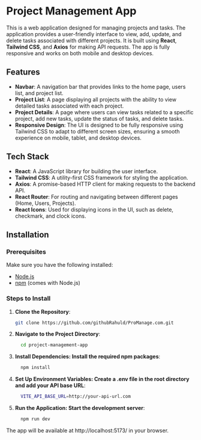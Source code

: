 # Project Management App

This is a web application designed for managing projects and tasks. The application provides a user-friendly interface to view, add, update, and delete tasks associated with different projects. It is built using **React**, **Tailwind CSS**, and **Axios** for making API requests. The app is fully responsive and works on both mobile and desktop devices.

## Features

- **Navbar**: A navigation bar that provides links to the home page, users list, and project list.
- **Project List**: A page displaying all projects with the ability to view detailed tasks associated with each project.
- **Project Details**: A page where users can view tasks related to a specific project, add new tasks, update the status of tasks, and delete tasks.
- **Responsive Design**: The UI is designed to be fully responsive using Tailwind CSS to adapt to different screen sizes, ensuring a smooth experience on mobile, tablet, and desktop devices.

## Tech Stack

- **React**: A JavaScript library for building the user interface.
- **Tailwind CSS**: A utility-first CSS framework for styling the application.
- **Axios**: A promise-based HTTP client for making requests to the backend API.
- **React Router**: For routing and navigating between different pages (Home, Users, Projects).
- **React Icons**: Used for displaying icons in the UI, such as delete, checkmark, and clock icons.

## Installation

### Prerequisites

Make sure you have the following installed:
- [Node.js](https://nodejs.org/)
- [npm](https://npmjs.com/) (comes with Node.js)

### Steps to Install

1. **Clone the Repository**:
   ```bash
   git clone https://github.com/githubRahuld/ProManage.com.git

2. **Navigate to the Project Directory**:
   ```bash
     cd project-management-app
   ```

3. **Install Dependencies: Install the required npm packages**:
   ```bash
     npm install
   ```

3. **Set Up Environment Variables: Create a .env file in the root directory and add your API base URL**:
   ```bash
     VITE_API_BASE_URL=http://your-api-url.com
   ```

4. **Run the Application: Start the development server**:
   ```bash
     npm run dev
   ```

  The app will be available at http://localhost:5173/ in your browser.
